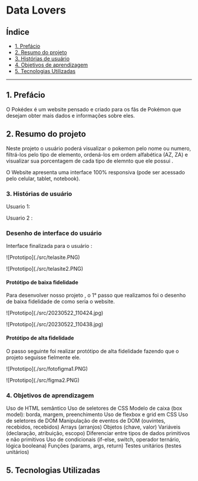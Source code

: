 # Data Lovers

## Índice

* [1. Prefácio](#1-prefácio)
* [2. Resumo do projeto](#2-resumo-do-projeto)
* [3. Histórias de usuário](#3-histórias-de-usuário)
* [4. Objetivos de aprendizagem](#4-objetivos-de-aprendizagem )
* [5. Tecnologias Utilizadas](#5-tecnologias-utilizadas )


***

## 1. Prefácio
O Pokédex é um website pensado e criado para os fãs de Pokémon que desejam obter mais dados e informações sobre eles. 

## 2. Resumo do projeto

Neste projeto o usuário poderá visualizar o pokemon pelo nome ou numero, filtrá-los pelo tipo de elemento, ordená-los em ordem alfabética (AZ, ZA) e visualizar sua porcentagem de cada tipo de elemnto que ele possui . 

O Website apresenta uma interface 100% responsiva (pode ser acessado pelo celular, tablet, notebook).


### 3. Histórias de usuário

Usuario 1:

Usuario 2 :

### Desenho de interface do usuário
Interface finalizada para o usuário :

<p>
![Prototipo](./src/telasite.PNG)
<p>
![Prototipo](./src/telasite2.PNG)

#### Protótipo de baixa fidelidade

Para desenvolver nosso projeto , o 1° passo que realizamos foi o desenho de baixa fidelidade de como seria o website.
<p>
![Prototipo](./src/20230522_110424.jpg)
<p>
![Prototipo](./src/20230522_110438.jpg)

#### Protótipo de alta fidelidade

O passo seguinte foi realizar protótipo de alta fidelidade fazendo que o projeto seguisse fielmente ele.

<p>
![Prototipo](./src/fotofigma1.PNG)
<p>
![Prototipo](./src/figma2.PNG)

### 4. Objetivos de aprendizagem
Uso de HTML semântico
Uso de seletores de CSS
Modelo de caixa (box model): borda, margem, preenchimento
Uso de flexbox e grid em CSS
Uso de seletores de DOM
Manipulação de eventos de DOM (ouvintes, recebidos, recebidos)
Arrays (arranjos)
Objetos (chave, valor)
Variáveis ​​(declaração, atribuição, escopo)
Diferenciar entre tipos de dados primitivos e não primitivos
Uso de condicionais (if-else, switch, operador ternário, lógica booleana)
Funções (params, args, return)
Testes unitários (testes unitários)

## 5. Tecnologias Utilizadas

